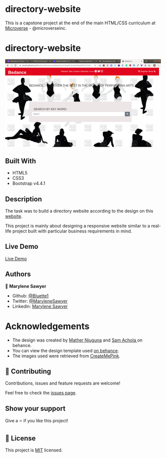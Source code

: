 # directory-website

This is a capstone project at the end of the main HTML/CSS curriculum at [Microverse](https:www.microverse.org/) - @microverseinc.

# directory-website

![demopage](./public/images/screenshot.png)

## Built With

- HTML5 
- CSS3
- Bootstrap v4.4.1 


## Description

The task was to build a directory website according to the design on this [website](https://www.behance.net/gallery/25563385/PatashuleKE).

This project is mainly about designing a responsive website similar to a real-life project built with particular business requirements in mind.

## Live Demo

[Live Demo](https://rawcdn.githack.com/Bluette1/directory-website/eda1a51b2aa877acc66e35ba5809537b1d612c72/html/index.html)

## Authors

👤 **Marylene Sawyer**
- Github: [@Bluette1](https://github.com/Bluette1)
- Twitter: [@MaryleneSawyer](https://twitter.com/MaryleneSawyer)
- Linkedin: [Marylene Sawyer](https://www.linkedin.com/in/marylene-sawyer-b4ba1295/)


# Acknowledgements
- The design was created by <a href="https://www.behance.net/mathewnjuguna">Mather Njuguna</a> and  <a href="https://www.behance.net/aweSam"> Sam Achola </a>on behance.
- You can view the design template used <a href="https://www.behance.net/gallery/25563385/PatashuleKE">on behance</a>.
- The images used were retrieved from [CreateMePink](http://www.createmepink.com/).

## 🤝 Contributing

Contributions, issues and feature requests are welcome!

Feel free to check the [issues page](https://github.com/Bluette1/directory-website/issues).

## Show your support

Give a ⭐️ if you like this project!

## 📝 License

This project is [MIT](https://opensource.org/licenses/MIT) licensed.